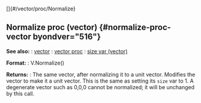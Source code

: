 []{#/vector/proc/Normalize}
## Normalize proc (vector) {#normalize-proc-vector byondver="516"}
**See also:**
:   [vector](#/vector)
:   [vector proc](#/proc/vector)
:   [size var (vector)](#/vector/var/size)
<!-- -->
**Format:**
:   V.Normalize()
<!-- -->
**Returns:**
:   The same vector, after normalizing it to a unit vector.
Modifies the vector to make it a unit vector. This is the same as
setting its `size` var to 1.
A degenerate vector such as 0,0,0 cannot be normalized; it will be
unchanged by this call.